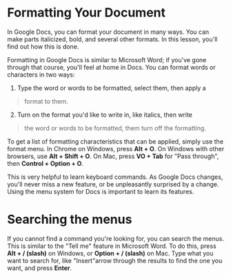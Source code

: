 # Formatting Your Document

In Google Docs, you can format your document in many ways. You can make parts italicized, bold, and several other formats. In this lesson, you'll find out how this is done.

Formatting in Google Docs is similar to Microsoft Word; if you've gone through that course, you'll feel at home in Docs. You can format words or characters in two ways:

1. Type the word or words to be formatted, select them, then apply a

  > format to them.

2. Turn on the format you'd like to write in, like italics, then write

  > the word or words to be formatted, them turn off the formatting.

To get a list of formatting characteristics that can be applied, simply use the format menu. In Chrome on Windows, press **Alt + O**. On Windows with other browsers, use **Alt + Shift + O**. On Mac, press **VO + Tab** for "Pass through", then **Control + Option + O**.

This is very helpful to learn keyboard commands. As Google Docs changes, you'll never miss a new feature, or be unpleasantly surprised by a change. Using the menu system for Docs is important to learn its features.

# Searching the menus

If you cannot find a command you're looking for, you can search the menus. This is similar to the "Tell me" feature in Microsoft Word. To do this, press **Alt + / (slash)** on Windows, or **Option + / (slash)** on Mac. Type what you want to search for, like "Insert"arrow through the results to find the one you want, and press **Enter**.
